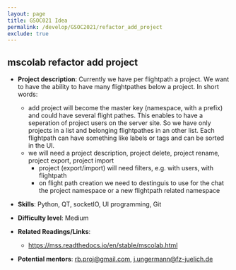 ```yaml
---
layout: page
title: GSOC021 Idea
permalink: /develop/GSOC2021/refactor_add_project
exclude: true
---
```

## mscolab refactor add project
-   **Project description**:
    Currently we have per flightpath a project. We want to have the ability to have many flightpathes below a project.
    In short words: 
    - add project will become the master key (namespace, with a prefix) and could have several flight pathes. This enables to have a seperation of project users on the server site. So we have only projects in a list and belonging flightpathes in an other list. Each flightpath can have something like labels or tags and can be sorted in the UI.
    - we will need a project description, project delete, project rename, project export, project import
        - project (export/import) will need filters, e.g. with users, with flightpath 
        - on flight path creation we need to destinguis to use for the chat the project namespace or a new flightpath related namespace
     

-   **Skills**: Python, QT, socketIO, UI programming, Git

-   **Difficulty level**: Medium

-   **Related Readings/Links**:
    -  https://mss.readthedocs.io/en/stable/mscolab.html
 
-   **Potential mentors**:
    rb.proj@gmail.com, j.ungermann@fz-juelich.de